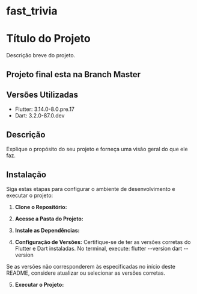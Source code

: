 # fast_trivia
# Título do Projeto

Descrição breve do projeto.

## Projeto final esta na Branch Master

## Versões Utilizadas

- Flutter: 3.14.0-8.0.pre.17
- Dart: 3.2.0-87.0.dev

## Descrição

Explique o propósito do seu projeto e forneça uma visão geral do que ele faz.

## Instalação

Siga estas etapas para configurar o ambiente de desenvolvimento e executar o projeto:

1. **Clone o Repositório:**

2. **Acesse a Pasta do Projeto:**
 
3. **Instale as Dependências:**

4. **Configuração de Versões:**
Certifique-se de ter as versões corretas do Flutter e Dart instaladas. No terminal, execute:
flutter --version
dart --version

Se as versões não corresponderem às especificadas no início deste README, considere atualizar ou selecionar as versões corretas.

5. **Executar o Projeto:**



